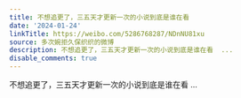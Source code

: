 ```yaml
---
title: 不想追更了，三五天才更新一次的小说到底是谁在看
date: '2024-01-24'
linkTitle: https://weibo.com/5286768287/NDnNU81xu
source: 多次婉拒久保织织的微博
description: 不想追更了，三五天才更新一次的小说到底是谁在看  ...
disable_comments: true
---
```

不想追更了，三五天才更新一次的小说到底是谁在看  ...